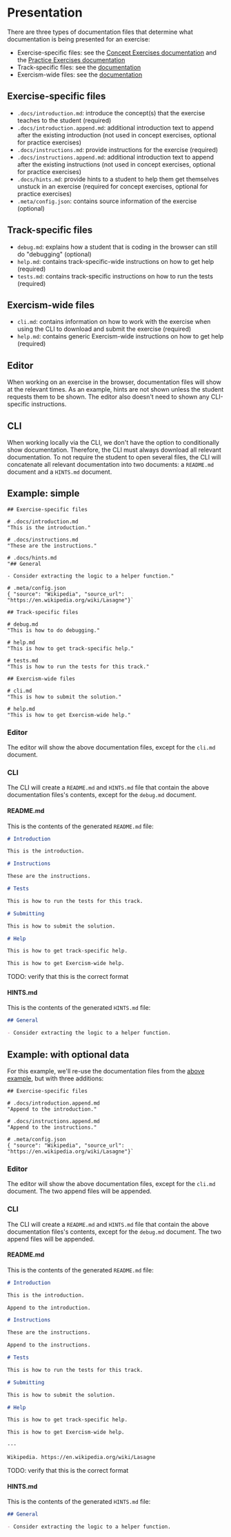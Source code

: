 # Presentation

There are three types of documentation files that determine what documentation is being presented for an exercise:

- Exercise-specific files: see the [Concept Exercises documentation](./concept-exercises#documentationfiles) and the [Practice Exercises documentation](./concept-exercises#documentationfiles)
- Track-specific files: see the [documentation](./shared-files.md#trackspecificfiles)
- Exercism-wide files: see the [documentation](./shared-files.md#exercismwidefiles)

## Exercise-specific files

- `.docs/introduction.md`: introduce the concept(s) that the exercise teaches to the student (required)
- `.docs/introduction.append.md`: additional introduction text to append after the existing introduction (not used in concept exercises, optional for practice exercises)
- `.docs/instructions.md`: provide instructions for the exercise (required)
- `.docs/instructions.append.md`: additional introduction text to append after the existing instructions (not used in concept exercises, optional for practice exercises)
- `.docs/hints.md`: provide hints to a student to help them get themselves unstuck in an exercise (required for concept exercises, optional for practice exercises)
- `.meta/config.json`: contains source information of the exercise (optional)

## Track-specific files

- `debug.md`: explains how a student that is coding in the browser can still do "debugging" (optional)
- `help.md`: contains track-specific-wide instructions on how to get help (required)
- `tests.md`: contains track-specific instructions on how to run the tests (required)

## Exercism-wide files

- `cli.md`: contains information on how to work with the exercise when using the CLI to download and submit the exercise (required)
- `help.md`: contains generic Exercism-wide instructions on how to get help (required)

## Editor

When working on an exercise in the browser, documentation files will show at the relevant times. As an example, hints are not shown unless the student requests them to be shown. The editor also doesn't need to shown any CLI-specific instructions.

## CLI

When working locally via the CLI, we don't have the option to conditionally show documentation. Therefore, the CLI must always download all relevant documentation. To not require the student to open several files, the CLI will concatenate all relevant documentation into two documents: a `README.md` document and a `HINTS.md` document.

## Example: simple

```
## Exercise-specific files

# .docs/introduction.md
"This is the introduction."

# .docs/instructions.md
"These are the instructions."

# .docs/hints.md
"## General

- Consider extracting the logic to a helper function."

# .meta/config.json
{ "source": "Wikipedia", "source_url": "https://en.wikipedia.org/wiki/Lasagne"}`

## Track-specific files

# debug.md
"This is how to do debugging."

# help.md
"This is how to get track-specific help."

# tests.md
"This is how to run the tests for this track."

## Exercism-wide files

# cli.md
"This is how to submit the solution."

# help.md
"This is how to get Exercism-wide help."
```

### Editor

The editor will show the above documentation files, except for the `cli.md` document.

### CLI

The CLI will create a `README.md` and `HINTS.md` file that contain the above documentation files's contents, except for the `debug.md` document.

#### README.md

This is the contents of the generated `README.md` file:

```markdown
# Introduction

This is the introduction.

# Instructions

These are the instructions.

# Tests

This is how to run the tests for this track.

# Submitting

This is how to submit the solution.

# Help

This is how to get track-specific help.

This is how to get Exercism-wide help.
```

TODO: verify that this is the correct format

#### HINTS.md

This is the contents of the generated `HINTS.md` file:

```markdown
## General

- Consider extracting the logic to a helper function.
```

## Example: with optional data

For this example, we'll re-use the documentation files from the [above example](#examplesimple), but with three additions:

```
## Exercise-specific files

# .docs/introduction.append.md
"Append to the introduction."

# .docs/instructions.append.md
"Append to the instructions."

# .meta/config.json
{ "source": "Wikipedia", "source_url": "https://en.wikipedia.org/wiki/Lasagne"}`
```

### Editor

The editor will show the above documentation files, except for the `cli.md` document. The two append files will be appended.

### CLI

The CLI will create a `README.md` and `HINTS.md` file that contain the above documentation files's contents, except for the `debug.md` document. The two append files will be appended.

#### README.md

This is the contents of the generated `README.md` file:

```markdown
# Introduction

This is the introduction.

Append to the introduction.

# Instructions

These are the instructions.

Append to the instructions.

# Tests

This is how to run the tests for this track.

# Submitting

This is how to submit the solution.

# Help

This is how to get track-specific help.

This is how to get Exercism-wide help.

---

Wikipedia. https://en.wikipedia.org/wiki/Lasagne
```

TODO: verify that this is the correct format

#### HINTS.md

This is the contents of the generated `HINTS.md` file:

```markdown
## General

- Consider extracting the logic to a helper function.
```

